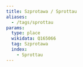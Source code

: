 ```yaml
---
title: Szprotawa / Sprottau
aliases:
  - /tags/sprottau
params:
  type: place
  wikidata: Q165066
  tag: Szprotawa
  index:
    - Sprottau
---
```

